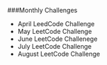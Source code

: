 ###Monthly Challenges
- April LeedCode Challenge
- May LeetCode Challenge
- June LeetCode Challenege
- July LeetCode Challenge
- August LeetCode Challenge
